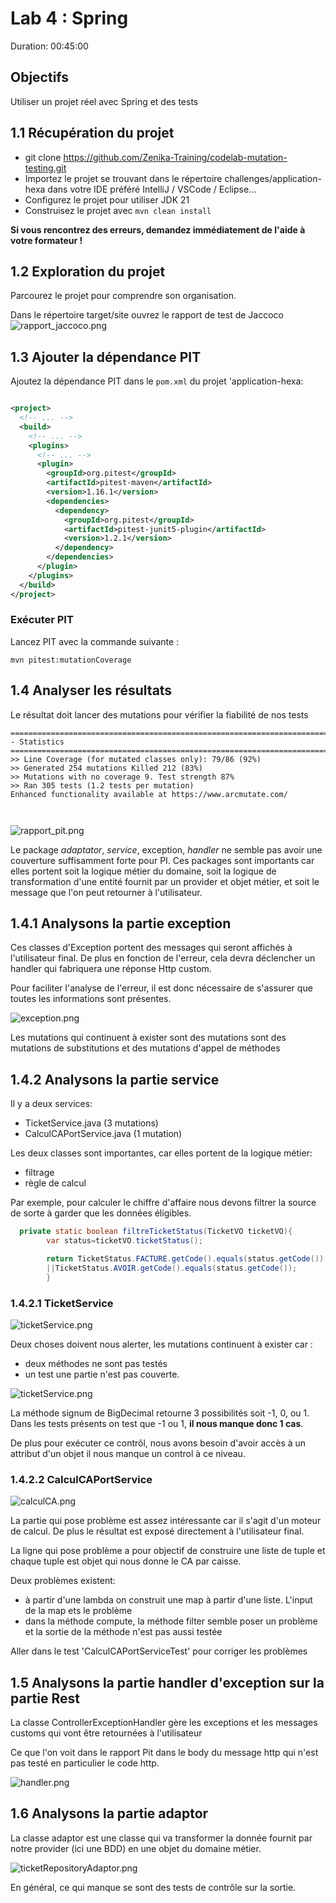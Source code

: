 # Lab 4 : Spring
Duration: 00:45:00

## Objectifs
Utiliser un projet réel avec Spring et des tests

## 1.1 Récupération du projet

- git clone https://github.com/Zenika-Training/codelab-mutation-testing.git
- Importez le projet se trouvant dans le répertoire challenges/application-hexa dans votre IDE préféré
  IntelliJ / VSCode / Eclipse...
- Configurez le projet pour utiliser JDK 21
- Construisez le projet avec `mvn clean install`

**Si vous rencontrez des erreurs, demandez immédiatement de l'aide à votre formateur !**

## 1.2 Exploration du projet

Parcourez le projet pour comprendre son organisation.

<div class="pb"></div>

Dans le répertoire target/site ouvrez le rapport de test de Jaccoco ![rapport_jaccoco.png](assets/rapport_jaccoco.png)

## 1.3 Ajouter la dépendance PIT

Ajoutez la dépendance PIT dans le `pom.xml` du projet 'application-hexa:

```xml

<project>
  <!-- ... -->
  <build>
    <!-- ... -->
    <plugins>
      <!-- ... -->
      <plugin>
        <groupId>org.pitest</groupId>
        <artifactId>pitest-maven</artifactId>
        <version>1.16.1</version>
        <dependencies>
          <dependency>
            <groupId>org.pitest</groupId>
            <artifactId>pitest-junit5-plugin</artifactId>
            <version>1.2.1</version>
          </dependency>
        </dependencies>
      </plugin>
    </plugins>
  </build>
</project>
```

### Exécuter PIT

Lancez PIT avec la commande suivante :

```shell
mvn pitest:mutationCoverage
```

## 1.4 Analyser les résultats

Le résultat doit lancer des mutations pour vérifier la fiabilité de nos tests

```shell
================================================================================
- Statistics
================================================================================
>> Line Coverage (for mutated classes only): 79/86 (92%)
>> Generated 254 mutations Killed 212 (83%)
>> Mutations with no coverage 9. Test strength 87%
>> Ran 305 tests (1.2 tests per mutation)
Enhanced functionality available at https://www.arcmutate.com/



```

![rapport_pit.png](images/rapport_pit.png)

Le package *adaptator*, *service*, exception, *handler* ne semble pas avoir une couverture suffisamment forte pour PI.
Ces packages sont importants car elles portent soit la logique métier du domaine, soit la logique de transformation
d'une entité fournit par un provider et objet métier, et soit le message que l'on peut retourner à l'utilisateur.

## 1.4.1 Analysons la partie exception

Ces classes d'Exception portent des messages qui seront affichés à l'utilisateur final.
De plus en fonction de l'erreur, cela devra déclencher un handler qui fabriquera une réponse Http custom.

Pour faciliter l'analyse de l'erreur, il est donc nécessaire de s'assurer que toutes les informations sont présentes.

![exception.png](assets/exception.png)

Les mutations qui continuent à exister sont des mutations sont des mutations de substitutions et des mutations d'appel
de méthodes

## 1.4.2 Analysons la partie service

Il y a deux services:

* TicketService.java (3 mutations)
* CalculCAPortService.java (1 mutation)

Les deux classes sont importantes, car elles portent de la logique métier:

* filtrage
* règle de calcul

Par exemple, pour calculer le chiffre d'affaire nous devons filtrer la source de sorte à garder que les données
éligibles.

```java
  private static boolean filtreTicketStatus(TicketVO ticketVO){
        var status=ticketVO.ticketStatus();

        return TicketStatus.FACTURE.getCode().equals(status.getCode())
        ||TicketStatus.AVOIR.getCode().equals(status.getCode());
        }
```

### 1.4.2.1 TicketService

![ticketService.png](assets/ticketService.png)

Deux choses doivent nous alerter, les mutations continuent à exister car :

* deux méthodes ne sont pas testés
* un test une partie n'est pas couverte.

![ticketService.png](assets/ticketService.png)

La méthode signum de BigDecimal retourne 3 possibilités soit -1, 0, ou 1.
Dans les tests présents on test que -1 ou 1, **il nous manque donc 1 cas**.

De plus pour exécuter ce contrôl, nous avons besoin d'avoir accès à un attribut d'un objet il nous manque un control à
ce niveau.

### 1.4.2.2 CalculCAPortService

![calculCA.png](assets/calculCA.png)

La partie qui pose problème est assez intéressante car il s'agit d'un moteur de calcul.
De plus le résultat est exposé directement à l'utilisateur final.

La ligne qui pose problème a pour objectif de construire une liste de tuple et chaque tuple est objet qui nous donne le
CA par caisse.

Deux problèmes existent:

* à partir d'une lambda on construit une map à partir d'une liste. L'input de la map ets le problème
* dans la méthode compute, la méthode filter semble poser un problème et la sortie de la méthode n'est pas aussi testée

Aller dans le test 'CalculCAPortServiceTest' pour corriger les problèmes

## 1.5 Analysons la partie handler d'exception sur la partie Rest

La classe ControllerExceptionHandler gère les exceptions et les messages customs qui vont être retournées à
l'utilisateur

Ce que l'on voit dans le rapport Pit dans le body du message http qui n'est pas testé en particulier le code http.

![handler.png](assets/handler.png)

## 1.6 Analysons la partie adaptor

La classe adaptor est une classe qui va transformer la donnée fournit par notre provider (ici une BDD) en une objet du
domaine
métier.

![ticketRepositoryAdaptor.png](assets/ticketRepositoryAdaptor.png)

En général, ce qui manque se sont des tests de contrôle sur la sortie.



